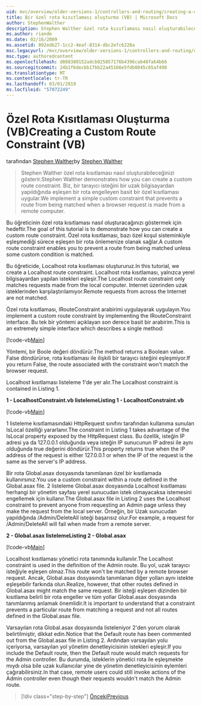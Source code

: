 ```yaml
---
uid: mvc/overview/older-versions-1/controllers-and-routing/creating-a-custom-route-constraint-vb
title: Bir özel rota kısıtlaması oluşturma (VB) | Microsoft Docs
author: StephenWalther
description: Stephen Walther özel rota kısıtlaması nasıl oluşturabileceğinizi gösterir. Biz basit bir uygulama bir yolu olmasını önleyen özel kısıtlaması eşleşen w...
ms.author: riande
ms.date: 02/16/2009
ms.assetid: 892edb27-1cc2-4eaf-8314-dbc2efc6228a
msc.legacyurl: /mvc/overview/older-versions-1/controllers-and-routing/creating-a-custom-route-constraint-vb
msc.type: authoredcontent
ms.openlocfilehash: d088380152adcb025857176b4396cab48fa64b66
ms.sourcegitcommit: 24b1f6decbb17bb22a45166e5fdb0845c65af498
ms.translationtype: MT
ms.contentlocale: tr-TR
ms.lasthandoff: 03/01/2019
ms.locfileid: "57072249"
---
```

<a name="creating-a-custom-route-constraint-vb"></a><span data-ttu-id="0f4b7-104">Özel Rota Kısıtlaması Oluşturma (VB)</span><span class="sxs-lookup"><span data-stu-id="0f4b7-104">Creating a Custom Route Constraint (VB)</span></span>
====================
<span data-ttu-id="0f4b7-105">tarafından [Stephen Walther](https://github.com/StephenWalther)</span><span class="sxs-lookup"><span data-stu-id="0f4b7-105">by [Stephen Walther](https://github.com/StephenWalther)</span></span>

> <span data-ttu-id="0f4b7-106">Stephen Walther özel rota kısıtlaması nasıl oluşturabileceğinizi gösterir.</span><span class="sxs-lookup"><span data-stu-id="0f4b7-106">Stephen Walther demonstrates how you can create a custom route constraint.</span></span> <span data-ttu-id="0f4b7-107">Biz, bir tarayıcı isteğini bir uzak bilgisayardan yapıldığında eşleşen bir rota engelleyen basit bir özel kısıtlaması uygular.</span><span class="sxs-lookup"><span data-stu-id="0f4b7-107">We implement a simple custom constraint that prevents a route from being matched when a browser request is made from a remote computer.</span></span>


<span data-ttu-id="0f4b7-108">Bu öğreticinin özel rota kısıtlaması nasıl oluşturacağınızı göstermek için hedeftir.</span><span class="sxs-lookup"><span data-stu-id="0f4b7-108">The goal of this tutorial is to demonstrate how you can create a custom route constraint.</span></span> <span data-ttu-id="0f4b7-109">Özel rota kısıtlaması, bazı özel koşul sisteminkiyle eşleşmediği sürece eşleşen bir rota önlemenize olanak sağlar.</span><span class="sxs-lookup"><span data-stu-id="0f4b7-109">A custom route constraint enables you to prevent a route from being matched unless some custom condition is matched.</span></span>

<span data-ttu-id="0f4b7-110">Bu öğreticide, Localhost rota kısıtlaması oluştururuz.</span><span class="sxs-lookup"><span data-stu-id="0f4b7-110">In this tutorial, we create a Localhost route constraint.</span></span> <span data-ttu-id="0f4b7-111">Localhost rota kısıtlaması, yalnızca yerel bilgisayardan yapılan istekleri eşleşir.</span><span class="sxs-lookup"><span data-stu-id="0f4b7-111">The Localhost route constraint only matches requests made from the local computer.</span></span> <span data-ttu-id="0f4b7-112">Internet üzerinden uzak isteklerinden karşılaştırılamıyor.</span><span class="sxs-lookup"><span data-stu-id="0f4b7-112">Remote requests from across the Internet are not matched.</span></span>

<span data-ttu-id="0f4b7-113">Özel rota kısıtlaması, IRouteConstraint arabirimi uygulayarak uygulayın.</span><span class="sxs-lookup"><span data-stu-id="0f4b7-113">You implement a custom route constraint by implementing the IRouteConstraint interface.</span></span> <span data-ttu-id="0f4b7-114">Bu tek bir yöntemi açıklayan son derece basit bir arabirim.</span><span class="sxs-lookup"><span data-stu-id="0f4b7-114">This is an extremely simple interface which describes a single method:</span></span>

[!code-vb[Main](creating-a-custom-route-constraint-vb/samples/sample1.vb)]

<span data-ttu-id="0f4b7-115">Yöntemi, bir Boole değeri döndürür.</span><span class="sxs-lookup"><span data-stu-id="0f4b7-115">The method returns a Boolean value.</span></span> <span data-ttu-id="0f4b7-116">False döndürürse, rota kısıtlaması ile ilişkili bir tarayıcı isteğini eşleşmiyor.</span><span class="sxs-lookup"><span data-stu-id="0f4b7-116">If you return False, the route associated with the constraint won't match the browser request.</span></span>

<span data-ttu-id="0f4b7-117">Localhost kısıtlaması listeleme 1'de yer alır.</span><span class="sxs-lookup"><span data-stu-id="0f4b7-117">The Localhost constraint is contained in Listing 1.</span></span>

<span data-ttu-id="0f4b7-118">**1 - LocalhostConstraint.vb listeleme**</span><span class="sxs-lookup"><span data-stu-id="0f4b7-118">**Listing 1 - LocalhostConstraint.vb**</span></span>

[!code-vb[Main](creating-a-custom-route-constraint-vb/samples/sample2.vb)]

<span data-ttu-id="0f4b7-119">1 listeleme kısıtlamasındaki HttpRequest sınıfını tarafından kullanıma sunulan IsLocal özelliği yararlanır.</span><span class="sxs-lookup"><span data-stu-id="0f4b7-119">The constraint in Listing 1 takes advantage of the IsLocal property exposed by the HttpRequest class.</span></span> <span data-ttu-id="0f4b7-120">Bu özellik, isteğin IP adresi ya da 127.0.0.1 olduğunda veya isteğin IP sunucunun IP adresi ile aynı olduğunda true değerini döndürür.</span><span class="sxs-lookup"><span data-stu-id="0f4b7-120">This property returns true when the IP address of the request is either 127.0.0.1 or when the IP of the request is the same as the server's IP address.</span></span>

<span data-ttu-id="0f4b7-121">Bir rota Global.asax dosyasında tanımlanan özel bir kısıtlamada kullanırsınız.</span><span class="sxs-lookup"><span data-stu-id="0f4b7-121">You use a custom constraint within a route defined in the Global.asax file.</span></span> <span data-ttu-id="0f4b7-122">2 listeleme Global.asax dosyasında Localhost kısıtlaması herhangi bir yönetim sayfası yerel sunucudan istek olmayacaksa istemesini engellemek için kullanır.</span><span class="sxs-lookup"><span data-stu-id="0f4b7-122">The Global.asax file in Listing 2 uses the Localhost constraint to prevent anyone from requesting an Admin page unless they make the request from the local server.</span></span> <span data-ttu-id="0f4b7-123">Örneğin, bir Uzak sunucudan yapıldığında /Admin/DeleteAll isteği başarısız olur.</span><span class="sxs-lookup"><span data-stu-id="0f4b7-123">For example, a request for /Admin/DeleteAll will fail when made from a remote server.</span></span>

<span data-ttu-id="0f4b7-124">**2 - Global.asax listeleme**</span><span class="sxs-lookup"><span data-stu-id="0f4b7-124">**Listing 2 - Global.asax**</span></span>

[!code-vb[Main](creating-a-custom-route-constraint-vb/samples/sample3.vb)]

<span data-ttu-id="0f4b7-125">Localhost kısıtlaması yönetici rota tanımında kullanılır.</span><span class="sxs-lookup"><span data-stu-id="0f4b7-125">The Localhost constraint is used in the definition of the Admin route.</span></span> <span data-ttu-id="0f4b7-126">Bu yol, uzak tarayıcı isteğiyle eşleşen olmaz.</span><span class="sxs-lookup"><span data-stu-id="0f4b7-126">This route won't be matched by a remote browser request.</span></span> <span data-ttu-id="0f4b7-127">Ancak, Global.asax dosyasında tanımlanan diğer yolları aynı istekte eşleşebilir farkında olun.</span><span class="sxs-lookup"><span data-stu-id="0f4b7-127">Realize, however, that other routes defined in Global.asax might match the same request.</span></span> <span data-ttu-id="0f4b7-128">Bir isteği eşleşen dizinden bir kısıtlama belirli bir rota engeller ve tüm yollar Global.asax dosyasında tanımlanmış anlamak önemlidir.</span><span class="sxs-lookup"><span data-stu-id="0f4b7-128">It is important to understand that a constraint prevents a particular route from matching a request and not all routes defined in the Global.asax file.</span></span>

<span data-ttu-id="0f4b7-129">Varsayılan rota Global.asax dosyasında listeleniyor 2'den yorum olarak belirtilmiştir, dikkat edin.</span><span class="sxs-lookup"><span data-stu-id="0f4b7-129">Notice that the Default route has been commented out from the Global.asax file in Listing 2.</span></span> <span data-ttu-id="0f4b7-130">Ardından varsayılan yolu içeriyorsa, varsayılan yol yönetim denetleyicisinin istekleri eşleşir.</span><span class="sxs-lookup"><span data-stu-id="0f4b7-130">If you include the Default route, then the Default route would match requests for the Admin controller.</span></span> <span data-ttu-id="0f4b7-131">Bu durumda, isteklerin yönetici rota ile eşleşmekte mıydı olsa bile uzak kullanıcılar yine de yönetim denetleyicisinin eylemleri çağırabilirsiniz.</span><span class="sxs-lookup"><span data-stu-id="0f4b7-131">In that case, remote users could still invoke actions of the Admin controller even though their requests wouldn't match the Admin route.</span></span>

> [!div class="step-by-step"]
> [<span data-ttu-id="0f4b7-132">Önceki</span><span class="sxs-lookup"><span data-stu-id="0f4b7-132">Previous</span></span>](creating-a-route-constraint-vb.md)

